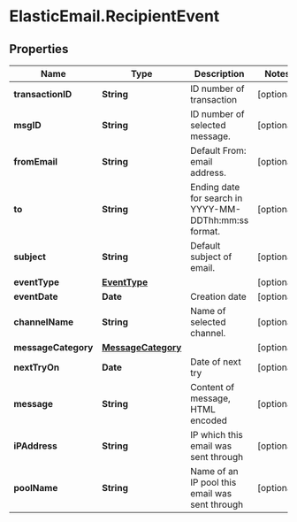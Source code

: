 # ElasticEmail.RecipientEvent

## Properties

Name | Type | Description | Notes
------------ | ------------- | ------------- | -------------
**transactionID** | **String** | ID number of transaction | [optional] 
**msgID** | **String** | ID number of selected message. | [optional] 
**fromEmail** | **String** | Default From: email address. | [optional] 
**to** | **String** | Ending date for search in YYYY-MM-DDThh:mm:ss format. | [optional] 
**subject** | **String** | Default subject of email. | [optional] 
**eventType** | [**EventType**](EventType.md) |  | [optional] 
**eventDate** | **Date** | Creation date | [optional] 
**channelName** | **String** | Name of selected channel. | [optional] 
**messageCategory** | [**MessageCategory**](MessageCategory.md) |  | [optional] 
**nextTryOn** | **Date** | Date of next try | [optional] 
**message** | **String** | Content of message, HTML encoded | [optional] 
**iPAddress** | **String** | IP which this email was sent through | [optional] 
**poolName** | **String** | Name of an IP pool this email was sent through | [optional] 


